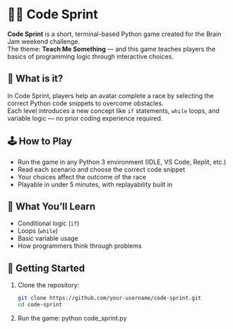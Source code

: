 # 🏃‍♀️ Code Sprint

**Code Sprint** is a short, terminal-based Python game created for the Brain Jam weekend challenge.  
The theme: **Teach Me Something** — and this game teaches players the basics of programming logic through interactive choices.

## 🎯 What is it?

In Code Sprint, players help an avatar complete a race by selecting the correct Python code snippets to overcome obstacles.  
Each level introduces a new concept like `if` statements, `while` loops, and variable logic — no prior coding experience required.

## 🕹️ How to Play

- Run the game in any Python 3 environment (IDLE, VS Code, Replit, etc.)
- Read each scenario and choose the correct code snippet
- Your choices affect the outcome of the race
- Playable in under 5 minutes, with replayability built in

## 🧠 What You’ll Learn

- Conditional logic (`if`)
- Loops (`while`)
- Basic variable usage
- How programmers think through problems

## 🚀 Getting Started

1. Clone the repository:
   ```bash
   git clone https://github.com/your-username/code-sprint.git
   cd code-sprint

2. Run the game:
   python code_sprint.py
   ```